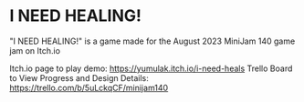 # I NEED HEALING!
"I NEED HEALING!" is a game made for the August 2023 MiniJam 140 game jam on Itch.io

Itch.io page to play demo: https://yumulak.itch.io/i-need-heals
Trello Board to View Progress and Design Details: https://trello.com/b/5uLckqCF/minijam140
